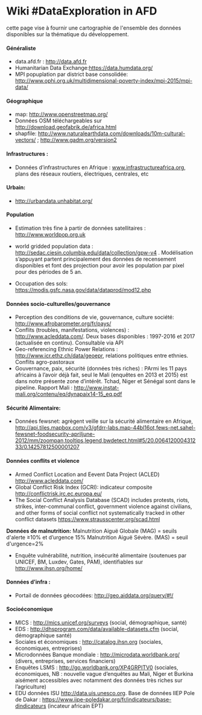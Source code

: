 # Wiki #DataExploration in AFD

cette page vise à fournir une cartographie de l'ensemble des données disponibles sur la thématique du développement.

#### Généraliste
- data.afd.fr : http://data.afd.fr
- Humanitarian Data Exchange:https://data.humdata.org/ 
- MPI popuplation par district base consolidée: http://www.ophi.org.uk/multidimensional-poverty-index/mpi-2015/mpi-data/

#### Géographique
- map: http://www.openstreetmap.org/
- Données OSM téléchargeables sur http://download.geofabrik.de/africa.html 
- shapfile: http://www.naturalearthdata.com/downloads/10m-cultural-vectors/ ;  http://www.gadm.org/version2 

#### Infrastructures : 
- Données d’infrastructures en Afrique : www.infrastructureafrica.org, plans des réseaux routiers, électriques, centrales, etc

#### Urbain:
- http://urbandata.unhabitat.org/

#### Population
- Estimation très fine à partir de données satellitaires : http://www.worldpop.org.uk
- world gridded population data : http://sedac.ciesin.columbia.edu/data/collection/gpw-v4 . Modélisation s’appuyant partent principalement des données de recensement disponibles et font des projection pour avoir les population par pixel pour des périodes de 5 an.

- Occupation des sols: https://modis.gsfc.nasa.gov/data/dataprod/mod12.php

#### Données socio-culturelles/gouvernance
- Perception des conditions de vie, gouvernance, culture société: http://www.afrobarometer.org/fr/pays/
- Conflits (troubles, manifestations, violences) : http://www.acleddata.com/. Deux bases disponibles : 1997-2016 et 2017 (actualisée en continu). Consultable via API
- Geo-referencing Ethnic Power Relations : http://www.icr.ethz.ch/data/geoepr, relations politiques entre ethnies.
  Conflits agro-pastoraux
- Gouvernance, paix, sécurité (données très riches) : PArmi les 11 pays africains à l’avoir déjà fait, seul le Mali (enquêtes en 2013 et 2015) est dans notre présente zone d’intérêt. Tchad, Niger et Sénégal sont dans le pipeline. Rapport Mali : http://www.instat-mali.org/contenu/eq/dynapaix14-15_eq.pdf 

#### Sécurité Alimentaire:
- Données fewsnet: agrègent veille sur la sécurité alimentaire en Afrique, http://api.tiles.mapbox.com/v3/gfdrr-labs.map-44bl16ot,fews-net.sahel-fewsnet-foodsecurity-apriljune-2012/mm/zoompan,tooltips,legend,bwdetect.html#5/20.006412000431233/0.14257812500001207

#### Données conflits et violence
- Armed Conflict Location and Eevent Data Project (ACLED) http://www.acleddata.com/
- Global Conflict Risk Index (GCRI): indicateur composite http://conflictrisk.jrc.ec.europa.eu/
- The Social Conflict Analysis Database (SCAD) includes protests, riots, strikes, inter-communal conflict, government violence against civilians, and other forms of social conflict not systematically tracked in other conflict datasets https://www.strausscenter.org/scad.html

**Données de malnutrition:** 
Malnutrition Aiguë Globale (MAG) = seuils d'alerte ≥10% et d’urgence 15%
Malnutrition Aiguë Sévère. (MAS) = seuil d'urgence=2%

- Enquête vulnérabilité, nutrition, insécurité alimentaire (soutenues par UNICEF, BM, Luxdev, Gates, PAM), identifiables sur http://www.ihsn.org/home/

#### Données d’infra : 
- Portail de données géocodées: http://geo.aiddata.org/query/#!/
 
#### Socioéconomique
- MICS : http://mics.unicef.org/surveys (social, démographique, santé)
- EDS : http://dhsprogram.com/data/available-datasets.cfm (social, démographique santé)
- Sociales et économiques : http://catalog.ihsn.org (sociales, économiques, entreprises)
- Microdonnées Banque mondiale : http://microdata.worldbank.org/ (divers, entreprises, services financiers)
- Enquêtes LSMS : http://go.worldbank.org/XP4GRPITV0 (sociales, économiques, NB : nouvelle vague d’enquêtes au Mali, Niger et Burkina aisément accessibles avec notamment des données très riches sur l’agriculture)
- EDU  données ISU http://data.uis.unesco.org. Base de données IIEP Pole de Dakar : https://www.iipe-poledakar.org/fr/indicateurs/base-dindicateurs (incateur africain EPT)


